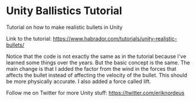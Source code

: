 # Unity Ballistics Tutorial

Tutorial on how to make realistic bullets in Unity

Link to the tutorial: https://www.habrador.com/tutorials/unity-realistic-bullets/

Notice that the code is not exactly the same as in the tutorial because I've learned some things over the years. But the basic concept is the same. The main change is that I added the factor from the wind in the forces that affects the bullet instead of affecting the velocity of the bullet. This should be more physically accurate. I also added a force called lift. 

Follow me on Twitter for more Unity stuff: https://twitter.com/eriknordeus
